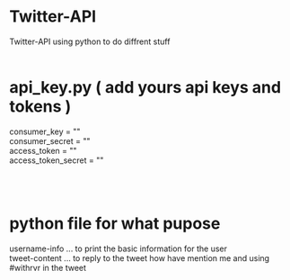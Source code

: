 # Twitter-API

Twitter-API using python to do diffrent stuff
<br/>
<br/>

# api_key.py ( add yours api keys and tokens )

consumer_key = ""<br/>
consumer_secret = ""<br/>
access_token = ""<br/>
access_token_secret = ""<br/>

<br/>
<br/>

# python file for what pupose

username-info ... to print the basic information for the user<br/>
tweet-content ... to reply to the tweet how have mention me and using #withrvr in the tweet<br/>
